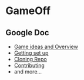 # GameOff

## Google Doc
- [Game ideas and Overview](https://docs.google.com/document/d/1SabNm6TFb_pQDZLu0y8GlKH4mSCQh2Oiphu8cIPh6OI/edit#heading=h.g6rs829fubon)
- [Getting set up](https://docs.google.com/document/d/1SabNm6TFb_pQDZLu0y8GlKH4mSCQh2Oiphu8cIPh6OI/edit#heading=h.rc5964fu6m8a)
- [Cloning Repo](https://docs.google.com/document/d/1SabNm6TFb_pQDZLu0y8GlKH4mSCQh2Oiphu8cIPh6OI/edit#heading=h.6q759qn0r6x2)
- [Contributing](https://docs.google.com/document/d/1SabNm6TFb_pQDZLu0y8GlKH4mSCQh2Oiphu8cIPh6OI/edit#heading=h.h184ugpfycr3)
- and more...